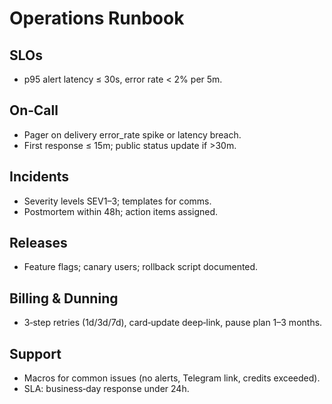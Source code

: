 # Operations Runbook

## SLOs
- p95 alert latency ≤ 30s, error rate < 2% per 5m.

## On‑Call
- Pager on delivery error_rate spike or latency breach.
- First response ≤ 15m; public status update if >30m.

## Incidents
- Severity levels SEV1–3; templates for comms.
- Postmortem within 48h; action items assigned.

## Releases
- Feature flags; canary users; rollback script documented.

## Billing & Dunning
- 3‑step retries (1d/3d/7d), card‑update deep‑link, pause plan 1–3 months.

## Support
- Macros for common issues (no alerts, Telegram link, credits exceeded).
- SLA: business‑day response under 24h.
